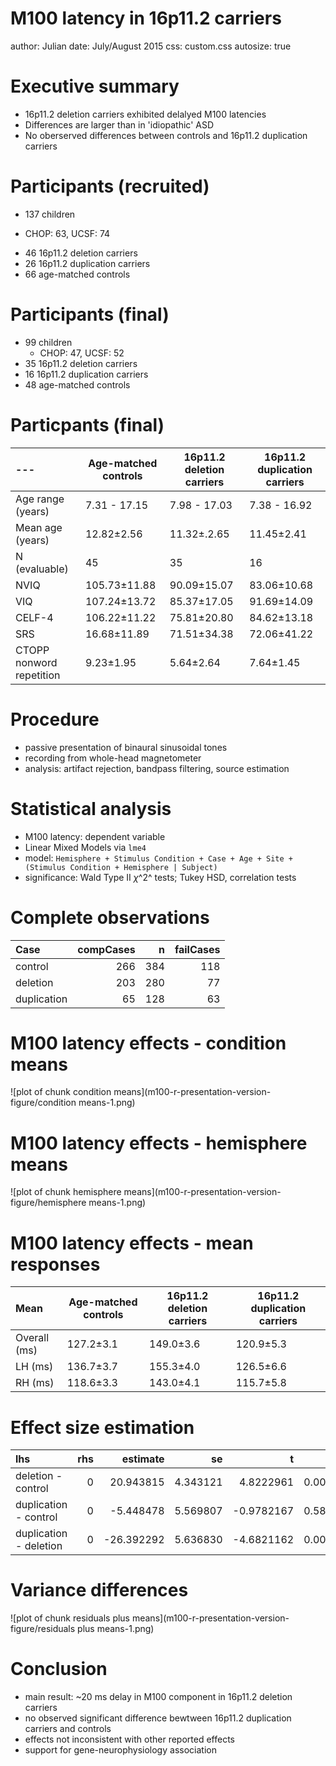 M100 latency in 16p11.2 carriers
========================================================
author: Julian
date: July/August 2015
css: custom.css
autosize: true




Executive summary
========================================================
- 16p11.2 deletion carriers exhibited delalyed M100 latencies  
- Differences are larger than in 'idiopathic' ASD  
- No oberserved differences between controls and 16p11.2 duplication carriers

Participants (recruited)
========================================================
- 137 children  
+ CHOP: 63, UCSF: 74
- 46 16p11.2 deletion carriers  
- 26 16p11.2 duplication carriers  
- 66 age-matched controls  

Participants (final)
========================================================
- 99 children  
  + CHOP: 47, UCSF: 52  
- 35 16p11.2 deletion carriers  
- 16 16p11.2 duplication carriers  
- 48 age-matched controls 

Particpants (final)
========================================================
|---|Age-matched controls	| 16p11.2 deletion carriers	| 16p11.2 duplication carriers|
|:-----|-----|-----|-----
|Age range (years) |	7.31 - 17.15	|7.98 - 17.03 |	7.38 - 16.92
|Mean age (years) |	12.82±2.56 |	11.32±.2.65 |	11.45±2.41
|N (evaluable) |	45 |	35 |	16
|NVIQ|	105.73±11.88 |	90.09±15.07 |	83.06±10.68
|VIQ|	107.24±13.72|	85.37±17.05 |	91.69±14.09
|CELF-4|	106.22±11.22 |	75.81±20.80 |	84.62±13.18
|SRS|	16.68±11.89 |	71.51±34.38 |	72.06±41.22
|CTOPP nonword repetition |	9.23±1.95 |	5.64±2.64 |	7.64±1.45

Procedure
========================================================
- passive presentation of binaural sinusoidal tones  
- recording from whole-head magnetometer  
- analysis: artifact rejection, bandpass filtering, source estimation

Statistical analysis
========================================================
- M100 latency: dependent variable  
- Linear Mixed Models via `lme4`  
- model: `Hemisphere + Stimulus Condition + Case + Age + Site + (Stimulus Condition + Hemisphere | Subject)`  
- significance: Wald Type II $\chi$^2^ tests; Tukey HSD, correlation tests


Complete observations
========================================================

|Case        | compCases|   n| failCases|
|:-----------|---------:|---:|---------:|
|control     |       266| 384|       118|
|deletion    |       203| 280|        77|
|duplication |        65| 128|        63|



M100 latency effects - condition means
========================================================
![plot of chunk condition means](m100-r-presentation-version-figure/condition means-1.png) 

M100 latency effects - hemisphere means
========================================================
![plot of chunk hemisphere means](m100-r-presentation-version-figure/hemisphere means-1.png) 

M100 latency effects - mean responses
========================================================
|Mean | Age-matched controls | 16p11.2 deletion carriers | 16p11.2 duplication carriers|
|:-----|-----|-----|-----
|Overall (ms) |	127.2±3.1	| 149.0±3.6 |	120.9±5.3
|LH (ms) | 136.7±3.7	| 155.3±4.0 | 126.5±6.6
|RH (ms) | 118.6±3.3 | 143.0±4.1 | 115.7±5.8

Effect size estimation
========================================================

|lhs                    | rhs|   estimate|       se|          t|         p|
|:----------------------|---:|----------:|--------:|----------:|---------:|
|deletion - control     |   0|  20.943815| 4.343121|  4.8222961| 0.0000037|
|duplication - control  |   0|  -5.448478| 5.569807| -0.9782167| 0.5878473|
|duplication - deletion |   0| -26.392292| 5.636830| -4.6821162| 0.0000069|

Variance differences
========================================================
![plot of chunk residuals plus means](m100-r-presentation-version-figure/residuals plus means-1.png) 

Conclusion
========================================================
 - main result: ~20 ms delay in M100 component in 16p11.2 deletion carriers  
 - no observed significant difference bewtween 16p11.2 duplication carriers and controls  
- effects not inconsistent with other reported effects
- support for gene-neurophysiology association
